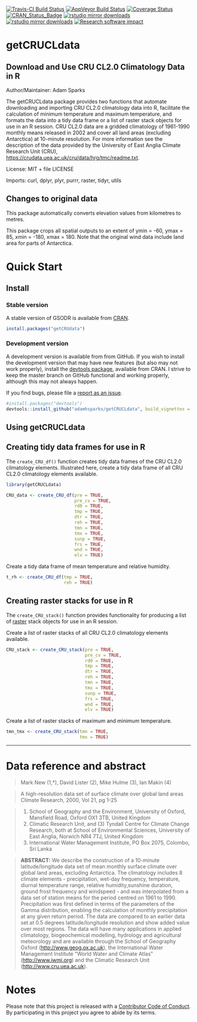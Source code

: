 
<!-- README.md is generated from README.Rmd. Please edit that file -->
[![Travis-CI Build Status](https://travis-ci.org/adamhsparks/getCRUCLdata.svg?branch=master)](https://travis-ci.org/) [![AppVeyor Build Status](https://ci.appveyor.com/api/projects/status/github/adamhsparks/getCRUCLdata?branch=master&svg=true)](https://ci.appveyor.com/project/adamhsparks/getCRUCLdata) [![Coverage Status](https://img.shields.io/codecov/c/github/adamhsparks/getCRUCLdata/master.svg)](https://codecov.io/github/adamhsparks/getCRUCLdata?branch=master) [![CRAN\_Status\_Badge](http://www.r-pkg.org/badges/version/getCRUCLdata)](https://cran.r-project.org/package=getCRUCLdata) [![rstudio mirror downloads](http://cranlogs.r-pkg.org/badges/getCRUCLdata?color=blue)](https://github.com/metacran/cranlogs.app) [![rstudio mirror downloads](http://cranlogs.r-pkg.org/badges/grand-total/getCRUCLdata?color=blue)](https://github.com/metacran/cranlogs.app) [![Research software impact](http://depsy.org/api/package/cran/getCRUCLdata/badge.svg)](http://depsy.org/package/r/getCRUCLdata)

getCRUCLdata
============

Download and Use CRU CL2.0 Climatology Data in R
------------------------------------------------

Author/Maintainer: Adam Sparks

The getCRUCLdata package provides two functions that automate downloading and importing CRU CL2.0 climatology data into R, facilitate the calculation of minimum temperature and maximum temperature, and formats the data into a tidy data frame or a list of raster stack objects for use in an R session. CRU CL2.0 data are a gridded climatology of 1961-1990 monthly means released in 2002 and cover all land areas (excluding Antarctica) at 10-minute resolution. For more information see the description of the data provided by the University of East Anglia Climate Research Unit (CRU), <https://crudata.uea.ac.uk/cru/data/hrg/tmc/readme.txt>.

License: MIT + file LICENSE

Imports: curl, dplyr, plyr, purrr, raster, tidyr, utils

Changes to original data
------------------------

This package automatically converts elevation values from kilometres to metres.

This package crops all spatial outputs to an extent of ymin = -60, ymax = 85, xmin = -180, xmax = 180. Note that the original wind data include land area for parts of Antarctica.

Quick Start
===========

Install
-------

### Stable version

A stable version of GSODR is available from [CRAN](https://cran.r-project.org/package=getCRUCLdata).

``` r
install.packages("getCRUdata")
```

### Development version

A development version is available from from GitHub. If you wish to install the development version that may have new features (but also may not work properly), install the [devtools package](https://CRAN.R-project.org/package=devtools), available from CRAN. I strive to keep the master branch on GitHub functional and working properly, although this may not always happen.

If you find bugs, please file a [report as an issue](https://github.com/adamhsparks/getCRUCLdata/issues).

``` r
#install.packages("devtools")
devtools::install_github("adamhsparks/getCRUCLdata", build_vignettes = TRUE)
```

Using getCRUCLdata
------------------

Creating tidy data frames for use in R
--------------------------------------

The `create_CRU_df()` function creates tidy data frames of the CRU CL2.0 climatology elements. Illustrated here, create a tidy data frame of all CRU CL2.0 climatology elements available.

``` r
library(getCRUCLdata)

CRU_data <- create_CRU_df(pre = TRUE,
                          pre_cv = TRUE,
                          rd0 = TRUE,
                          tmp = TRUE,
                          dtr = TRUE,
                          reh = TRUE,
                          tmn = TRUE,
                          tmx = TRUE,
                          sunp = TRUE,
                          frs = TRUE,
                          wnd = TRUE,
                          elv = TRUE)
```

Create a tidy data frame of mean temperature and relative humidity.

``` r
t_rh <- create_CRU_df(tmp = TRUE,
                      reh = TRUE)
```

Creating raster stacks for use in R
-----------------------------------

The `create_CRU_stack()` function provides functionality for producing a list of [raster](https://CRAN.R-project.org/package=raster) stack objects for use in an R session.

Create a list of raster stacks of all CRU CL2.0 climatology elements available.

``` r
CRU_stack <- create_CRU_stack(pre = TRUE,
                              pre_cv = TRUE,
                              rd0 = TRUE,
                              tmp = TRUE,
                              dtr = TRUE,
                              reh = TRUE,
                              tmn = TRUE,
                              tmx = TRUE,
                              sunp = TRUE,
                              frs = TRUE,
                              wnd = TRUE,
                              elv = TRUE)
```

Create a list of raster stacks of maximum and minimum temperature.

``` r
tmn_tmx <- create_CRU_stack(tmn = TRUE,
                            tmx = TRUE)
```

------------------------------------------------------------------------

Data reference and abstract
===========================

> Mark New (1,\*), David Lister (2), Mike Hulme (3), Ian Makin (4)

> A high-resolution data set of surface climate over global land areas Climate Research, 2000, Vol 21, pg 1-25

> 1.  School of Geography and the Environment, University of Oxford, Mansfield Road, Oxford OX1 3TB, United Kingdom
> 2.  Climatic Research Unit, and (3) Tyndall Centre for Climate Change Research, both at School of Environmental Sciences, University of East Anglia, Norwich NR4 7TJ, United Kingdom
> 3.  International Water Management Institute, PO Box 2075, Colombo, Sri Lanka

> **ABSTRACT:** We describe the construction of a 10-minute latitude/longitude data set of mean monthly surface climate over global land areas, excluding Antarctica. The climatology includes 8 climate elements - precipitation, wet-day frequency, temperature, diurnal temperature range, relative humidity,sunshine duration, ground frost frequency and windspeed - and was interpolated from a data set of station means for the period centred on 1961 to 1990. Precipitation was first defined in terms of the parameters of the Gamma distribution, enabling the calculation of monthly precipitation at any given return period. The data are compared to an earlier data set at 0.5 degrees latitude/longitude resolution and show added value over most regions. The data will have many applications in applied climatology, biogeochemical modelling, hydrology and agricultural meteorology and are available through the School of Geography Oxford (<http://www.geog.ox.ac.uk>), the International Water Management Institute "World Water and Climate Atlas" (<http://www.iwmi.org>) and the Climatic Research Unit (<http://www.cru.uea.ac.uk>).

Notes
=====

Please note that this project is released with a [Contributor Code of Conduct](CONDUCT.md). By participating in this project you agree to abide by its terms.
